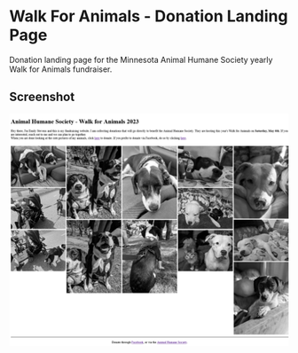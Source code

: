 # Walk For Animals - Donation Landing Page

Donation landing page for the Minnesota Animal Humane Society yearly Walk for Animals fundraiser.

## Screenshot

![website screenshot](screenshot.png)
